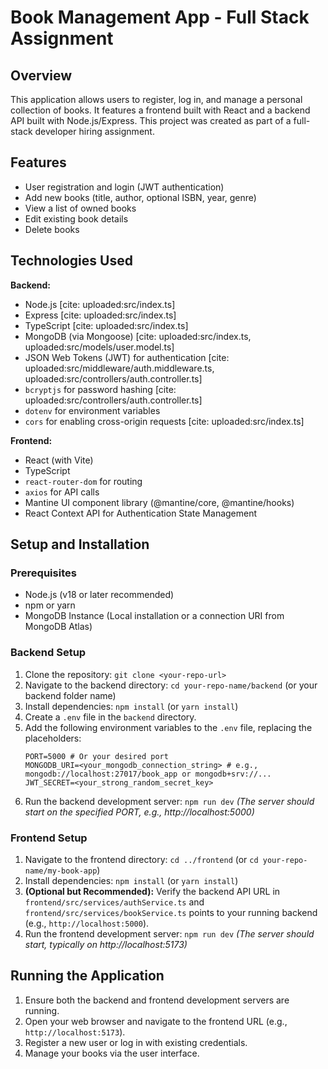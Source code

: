 # Book Management App - Full Stack Assignment

## Overview

This application allows users to register, log in, and manage a personal collection of books. It features a frontend built with React and a backend API built with Node.js/Express. This project was created as part of a full-stack developer hiring assignment.

## Features

* User registration and login (JWT authentication)
* Add new books (title, author, optional ISBN, year, genre)
* View a list of owned books
* Edit existing book details
* Delete books

## Technologies Used

**Backend:**
* Node.js [cite: uploaded:src/index.ts]
* Express [cite: uploaded:src/index.ts]
* TypeScript [cite: uploaded:src/index.ts]
* MongoDB (via Mongoose) [cite: uploaded:src/index.ts, uploaded:src/models/user.model.ts]
* JSON Web Tokens (JWT) for authentication [cite: uploaded:src/middleware/auth.middleware.ts, uploaded:src/controllers/auth.controller.ts]
* `bcryptjs` for password hashing [cite: uploaded:src/controllers/auth.controller.ts]
* `dotenv` for environment variables
* `cors` for enabling cross-origin requests [cite: uploaded:src/index.ts]

**Frontend:**
* React (with Vite)
* TypeScript
* `react-router-dom` for routing
* `axios` for API calls
* Mantine UI component library (@mantine/core, @mantine/hooks)
* React Context API for Authentication State Management

## Setup and Installation

### Prerequisites

* Node.js (v18 or later recommended)
* npm or yarn
* MongoDB Instance (Local installation or a connection URI from MongoDB Atlas)

### Backend Setup

1.  Clone the repository: `git clone <your-repo-url>`
2.  Navigate to the backend directory: `cd your-repo-name/backend` (or your backend folder name)
3.  Install dependencies: `npm install` (or `yarn install`)
4.  Create a `.env` file in the `backend` directory.
5.  Add the following environment variables to the `.env` file, replacing the placeholders:
    ```env
    PORT=5000 # Or your desired port
    MONGODB_URI=<your_mongodb_connection_string> # e.g., mongodb://localhost:27017/book_app or mongodb+srv://...
    JWT_SECRET=<your_strong_random_secret_key>
    ```
6.  Run the backend development server: `npm run dev`
    *(The server should start on the specified PORT, e.g., http://localhost:5000)*

### Frontend Setup

1.  Navigate to the frontend directory: `cd ../frontend` (or `cd your-repo-name/my-book-app`)
2.  Install dependencies: `npm install` (or `yarn install`)
3.  **(Optional but Recommended):** Verify the backend API URL in `frontend/src/services/authService.ts` and `frontend/src/services/bookService.ts` points to your running backend (e.g., `http://localhost:5000`).
4.  Run the frontend development server: `npm run dev`
    *(The server should start, typically on http://localhost:5173)*

## Running the Application

1.  Ensure both the backend and frontend development servers are running.
2.  Open your web browser and navigate to the frontend URL (e.g., `http://localhost:5173`).
3.  Register a new user or log in with existing credentials.
4.  Manage your books via the user interface.
